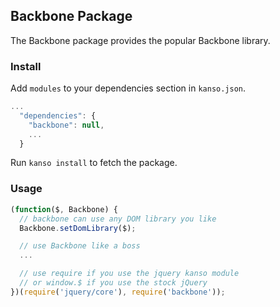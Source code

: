 ## Backbone Package

The Backbone package provides the popular Backbone library.


### Install

Add `modules` to your dependencies section in `kanso.json`.

```javascript
...
  "dependencies": {
    "backbone": null,
    ...
  }
```

Run `kanso install` to fetch the package.


### Usage

```javascript
(function($, Backbone) {
  // backbone can use any DOM library you like
  Backbone.setDomLibrary($);

  // use Backbone like a boss
  ...

  // use require if you use the jquery kanso module
  // or window.$ if you use the stock jQuery
})(require('jquery/core'), require('backbone'));
```
